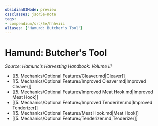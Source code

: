 ```yaml
---
obsidianUIMode: preview
cssclasses: json5e-note
tags:
- compendium/src/5e/hhhviii
aliases: ["Hamund: Butcher's Tool"]
---
```

# Hamund: Butcher's Tool
*Source: Hamund's Harvesting Handbook: Volume III* 

- [[5. Mechanics/Optional Features/Cleaver.md\|Cleaver]]
- [[5. Mechanics/Optional Features/Improved Cleaver.md\|Improved Cleaver]]
- [[5. Mechanics/Optional Features/Improved Meat Hook.md\|Improved Meat Hook]]
- [[5. Mechanics/Optional Features/Improved Tenderizer.md\|Improved Tenderizer]]
- [[5. Mechanics/Optional Features/Meat Hook.md\|Meat Hook]]
- [[5. Mechanics/Optional Features/Tenderizer.md\|Tenderizer]]